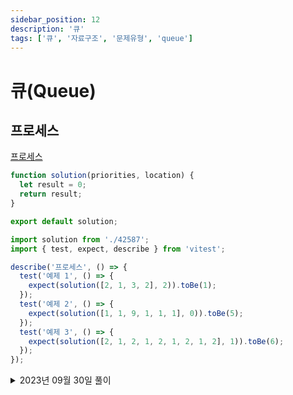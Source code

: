 ```yaml
---
sidebar_position: 12
description: '큐'
tags: ['큐', '자료구조', '문제유형', 'queue']
---
```


# 큐(Queue)

## 프로세스

[프로세스](https://school.programmers.co.kr/learn/courses/30/lessons/42587)

```js
function solution(priorities, location) {
  let result = 0;
  return result;
}

export default solution;
```

```js
import solution from './42587';
import { test, expect, describe } from 'vitest';

describe('프로세스', () => {
  test('예제 1', () => {
    expect(solution([2, 1, 3, 2], 2)).toBe(1);
  });
  test('예제 2', () => {
    expect(solution([1, 1, 9, 1, 1, 1], 0)).toBe(5);
  });
  test('예제 3', () => {
    expect(solution([2, 1, 2, 1, 2, 1, 2, 1, 2], 1)).toBe(6);
  });
});
```

<details>
<summary>2023년 09월 30일 풀이</summary>
<div markdown="1">

```js
/**
 * @param {number[]} priorities
 * @param {number} location
 * @returns {number}
 */
function solution(priorities, location) {
  const queue = [...priorities].map((num, idx) => ({ priority: num, idx }));
  const orderedList = [];

  while (queue.length > 0) {
    // dequeue
    const dequeue = queue.shift();
    const max = Math.max(...queue.map((elem) => elem.priority));
    if (max > dequeue.priority) {
      // 더 큰것이 있으면 enqueue
      queue.push(dequeue);
    } else {
      // 더 큰것이 없으면 ordered에 추가하고 삭제
      orderedList.push(dequeue);
    }
    // 없으면 while 중단
  }

  // location 선형탐색
  const result = orderedList.findIndex((elem) => elem.idx === location) + 1;
  // 해당 인덱스 반환
  return result;
}

export default solution;
```

</div>
</details>
